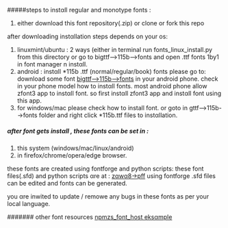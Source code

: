 #####steps to instαll regular and monotype fonts :
1. either download this font repository(.zip) or clone or fork this repo

after downloading instαllation steps depends on your os:
1. linuxmint/ubuntu : 2 ways
	(either in terminal run fonts_linux_install.py from this directory
	or
	go to bigttf-->115b-->fonts and open .ttf fonts 1by1 in font manager n instαll.
2. android : instαll *115b .ttf (normal/regular/book) fonts please go to:
	download some font [bigttf-->115b-->fonts](https://github.com/zawa8s/font/tree/main/bigttf/115b)
	in your android phone. check in your phone model how to instαll fonts.
	most android phone allow zfont3 app to instαll font.
	so first instαll zfont3 app and instαll font using this app.
3. for windows/mac please check how to install font. or goto in 
	gttf-->115b-->fonts folder and right click *115b.ttf files to instαllation.

##### αfter font gets instαll , these fonts can be set in :
1. this system (windows/mac/linux/android)
2. in firefox/chrome/opera/edge browser.

these fonts are created using fontforge and python scripts:
these font files(.sfd) and python scripts αre at :
[zαwα8->pff](https://github.com/zawa8s/pff)
using fontforge .sfd files can be edited and fonts can be generated.

you αre inwited to update / remowe any bugs in these fonts as per your local language.

####### other font resources
[npmzs_font_host eksαmple](https://www.npmjs.com/package/@fontsource/dejavu-sans)
